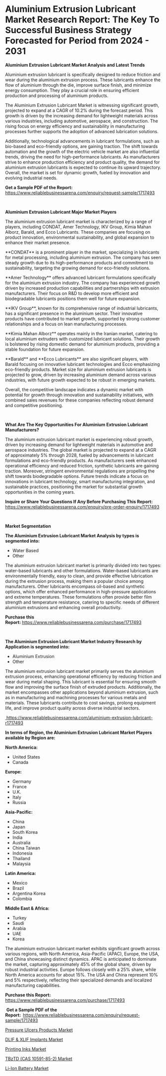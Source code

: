<p><h1>Aluminium Extrusion Lubricant Market Research Report: The Key To Successful Business Strategy Forecasted for Period from 2024 - 2031</h1></p><p><strong>Aluminium Extrusion Lubricant Market Analysis and Latest Trends</strong></p>
<p><p>Aluminium extrusion lubricant is specifically designed to reduce friction and wear during the aluminium extrusion process. These lubricants enhance the flow of aluminium through the die, improve surface finish, and minimize energy consumption. They play a crucial role in ensuring efficient production and processing of aluminium products.</p><p>The Aluminium Extrusion Lubricant Market is witnessing significant growth, projected to expand at a CAGR of 10.2% during the forecast period. This growth is driven by the increasing demand for lightweight materials across various industries, including automotive, aerospace, and construction. The rising focus on energy efficiency and sustainability in manufacturing processes further supports the adoption of advanced lubrication solutions.</p><p>Additionally, technological advancements in lubricant formulations, such as bio-based and eco-friendly options, are gaining traction. The shift towards automation and the growth of the electric vehicle market are also influential trends, driving the need for high-performance lubricants. As manufacturers strive to enhance production efficiency and product quality, the demand for aluminium extrusion lubricants is expected to continue its upward trajectory. Overall, the market is set for dynamic growth, fueled by innovation and evolving industrial needs.</p></p>
<p><strong>Get a Sample PDF of the Report:&nbsp;</strong> <a href="https://www.reliablebusinessarena.com/enquiry/request-sample/1717493?utm_campaign=1610&utm_medium=2&utm_source=Github&utm_content=ia&utm_term=14102024&utm_id=aluminium-extrusion-lubricant">https://www.reliablebusinessarena.com/enquiry/request-sample/1717493</a></p>
<p>&nbsp;</p>
<p><strong>Aluminium Extrusion Lubricant Major Market Players</strong></p>
<p><p>The aluminium extrusion lubricant market is characterized by a range of players, including CONDAT, Amer Technology, IKV Group, Kimia Mahan Alborz, Barald, and Ecco Lubricants. These companies are focusing on product innovation, environmental sustainability, and global expansion to enhance their market presence.</p><p>**CONDAT** is a prominent player in the market, specializing in lubricants for metal processing, including aluminium extrusion. The company has seen steady growth due to its high-performance products and commitment to sustainability, targeting the growing demand for eco-friendly solutions. </p><p>**Amer Technology** offers advanced lubricant formulations specifically for the aluminium extrusion industry. The company has experienced growth driven by increased production capabilities and partnerships with extrusion manufacturers. Their focus on R&D to develop more efficient and biodegradable lubricants positions them well for future expansion.</p><p>**IKV Group**, known for its comprehensive range of industrial lubricants, has a significant presence in the aluminium sector. Their innovative products have contributed to market growth, supported by strong customer relationships and a focus on lean manufacturing processes.</p><p>**Kimia Mahan Alborz** operates mainly in the Iranian market, catering to local aluminium extruders with customized lubricant solutions. Their growth is bolstered by rising domestic demand for aluminium products, providing a stable foundation for future expansion.</p><p>**Barald** and **Ecco Lubricants** are also significant players, with Barald focusing on innovative lubricant technologies and Ecco emphasizing eco-friendly products. Market size for aluminium extrusion lubricants is projected to grow, driven by increasing aluminium demand across various industries, with future growth expected to be robust in emerging markets.</p><p>Overall, the competitive landscape indicates a dynamic market with potential for growth through innovation and sustainability initiatives, with combined sales revenues for these companies reflecting robust demand and competitive positioning.</p></p>
<p>&nbsp;</p>
<p><strong>What Are The Key Opportunities For Aluminium Extrusion Lubricant Manufacturers?</strong></p>
<p><p>The aluminium extrusion lubricant market is experiencing robust growth, driven by increasing demand for lightweight materials in automotive and aerospace industries. The global market is projected to expand at a CAGR of approximately 5% through 2028, fueled by advancements in lubricant formulations and eco-friendly products. As manufacturers seek enhanced operational efficiency and reduced friction, synthetic lubricants are gaining traction. Moreover, stringent environmental regulations are propelling the shift towards biodegradable options. Future trends indicate a focus on innovations in lubricant technology, smart manufacturing integration, and sustainable practices, positioning the market for substantial growth opportunities in the coming years.</p></p>
<p><strong>Inquire or Share Your Questions If Any Before Purchasing This Report:</strong> <a href="https://www.reliablebusinessarena.com/enquiry/pre-order-enquiry/1717493?utm_campaign=1610&utm_medium=2&utm_source=Github&utm_content=ia&utm_term=14102024&utm_id=aluminium-extrusion-lubricant">https://www.reliablebusinessarena.com/enquiry/pre-order-enquiry/1717493</a></p>
<p>&nbsp;</p>
<p><strong>Market Segmentation</strong></p>
<p><strong>The Aluminium Extrusion Lubricant Market Analysis by types is segmented into:</strong></p>
<p><ul><li>Water Based</li><li>Other</li></ul></p>
<p><p>The aluminium extrusion lubricant market is primarily divided into two types: water-based lubricants and other formulations. Water-based lubricants are environmentally friendly, easy to clean, and provide effective lubrication during the extrusion process, making them a popular choice among manufacturers. Other lubricants encompass oil-based and synthetic options, which offer enhanced performance in high-pressure applications and extreme temperatures. These formulations often provide better film strength and temperature resistance, catering to specific needs of different aluminium extrusions and enhancing overall productivity.</p></p>
<p><strong>Purchase this Report:&nbsp;</strong><a href="https://www.reliablebusinessarena.com/purchase/1717493?utm_campaign=1610&utm_medium=2&utm_source=Github&utm_content=ia&utm_term=14102024&utm_id=aluminium-extrusion-lubricant">https://www.reliablebusinessarena.com/purchase/1717493</a></p>
<p>&nbsp;</p>
<p><strong>The Aluminium Extrusion Lubricant Market Industry Research by Application is segmented into:</strong></p>
<p><ul><li>Aluminium Extrusion</li><li>Other</li></ul></p>
<p><p>The aluminium extrusion lubricant market primarily serves the aluminium extrusion process, enhancing operational efficiency by reducing friction and wear during metal shaping. This lubricant is essential for ensuring smooth flow and improving the surface finish of extruded products. Additionally, the market encompasses other applications beyond aluminium extrusion, such as in manufacturing and machining processes for various metals and materials. These lubricants contribute to cost savings, prolong equipment life, and improve product quality across diverse industrial sectors.</p></p>
<p><a href="https://www.reliablebusinessarena.com/aluminium-extrusion-lubricant-r1717493?utm_campaign=1610&utm_medium=2&utm_source=Github&utm_content=ia&utm_term=14102024&utm_id=aluminium-extrusion-lubricant">&nbsp;https://www.reliablebusinessarena.com/aluminium-extrusion-lubricant-r1717493</a></p>
<p><strong>In terms of Region, the Aluminium Extrusion Lubricant Market Players available by Region are:</strong></p>
<p>
    <p> <strong> North America: </strong>
        <ul>
            <li>United States</li>
            <li>Canada</li>
        </ul>
        </p> 
    <p> <strong> Europe: </strong>
        <ul>
            <li>Germany</li>
            <li>France</li>
            <li>U.K.</li>
            <li>Italy</li>
            <li>Russia</li>
        </ul>
        </p> 
    <p> <strong> Asia-Pacific: </strong>
        <ul>
            <li>China</li>
            <li>Japan</li>
            <li>South Korea</li>
            <li>India</li>
            <li>Australia</li>
            <li>China Taiwan</li>
            <li>Indonesia</li>
            <li>Thailand</li>
            <li>Malaysia</li>
        </ul>
        </p> 
    <p> <strong> Latin America: </strong>
        <ul>
            <li>Mexico</li>
            <li>Brazil</li>
            <li>Argentina Korea</li>
            <li>Colombia</li>
        </ul>
        </p> 
    <p> <strong> Middle East & Africa: </strong>
        <ul>
            <li>Turkey</li>
            <li>Saudi</li>
            <li>Arabia</li>
            <li>UAE</li>
            <li>Korea</li>
        </ul>
    </p>
    </p>
<p><p>The aluminium extrusion lubricant market exhibits significant growth across various regions, with North America, Asia-Pacific (APAC), Europe, the USA, and China showcasing distinct dynamics. APAC is anticipated to dominate the market, capturing approximately 45% of the global share, driven by robust industrial activities. Europe follows closely with a 25% share, while North America accounts for about 15%. The USA and China represent 10% and 5% respectively, reflecting their specialized demands and localized manufacturing capabilities.</p></p>
<p><strong>Purchase this Report: </strong><a href="https://www.reliablebusinessarena.com/purchase/1717493?utm_campaign=1610&utm_medium=2&utm_source=Github&utm_content=ia&utm_term=14102024&utm_id=aluminium-extrusion-lubricant">https://www.reliablebusinessarena.com/purchase/1717493</a></p>
<p>&nbsp;<strong>Get a Sample PDF of the Report:&nbsp;&nbsp;</strong><a href="https://www.reliablebusinessarena.com/enquiry/request-sample/1717493?utm_campaign=1610&utm_medium=2&utm_source=Github&utm_content=ia&utm_term=14102024&utm_id=aluminium-extrusion-lubricant">https://www.reliablebusinessarena.com/enquiry/request-sample/1717493</a></p>
<p><strong></strong></p>
<p><p><a href="https://www.linkedin.com/pulse/pressure-ulcers-products-industry-insights-report-analyzing-apgif?trk=public_post_embed_feed-article-content&utm_campaign=1610&utm_medium=2&utm_source=Github&utm_content=ia&utm_term=14102024&utm_id=aluminium-extrusion-lubricant">Pressure Ulcers Products Market</a></p><p><a href="https://www.linkedin.com/pulse/global-dlif-xlif-implants-market-share-growth-opportunities-jdjyf?trk=public_post_embed_feed-article-content&utm_campaign=1610&utm_medium=2&utm_source=Github&utm_content=ia&utm_term=14102024&utm_id=aluminium-extrusion-lubricant">DLIF & XLIF Implants Market</a></p><p><a href="https://www.linkedin.com/pulse/printing-inks-market-size-segmentation-trends-growth-analysis-lvmbe?utm_campaign=1610&utm_medium=2&utm_source=Github&utm_content=ia&utm_term=14102024&utm_id=aluminium-extrusion-lubricant">Printing Inks Market</a></p><p><a href="https://www.linkedin.com/pulse/tbztd-cas-10591-85-2-value-chain-analysis-from-raw-materials-0np3f?trk=public_post_embed_feed-article-content&utm_campaign=1610&utm_medium=2&utm_source=Github&utm_content=ia&utm_term=14102024&utm_id=aluminium-extrusion-lubricant">TBzTD (CAS 10591-85-2) Market</a></p><p><a href="https://www.linkedin.com/pulse/li-ion-battery-market-global-regional-analysis-focus-end-tskxf?trk=public_post_embed_feed-article-content&utm_campaign=1610&utm_medium=2&utm_source=Github&utm_content=ia&utm_term=14102024&utm_id=aluminium-extrusion-lubricant">Li-Ion Battery Market</a></p></p>